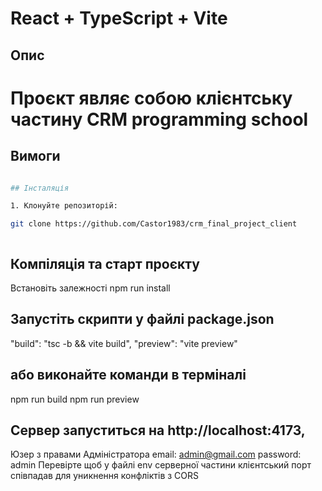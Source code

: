 # React + TypeScript + Vite

## Опис

# Проєкт являє собою клієнтську частину CRM programming school

## Вимоги
```bash

## Інсталяція

1. Клонуйте репозиторій:

git clone https://github.com/Castor1983/crm_final_project_client



```
## Компіляція та старт проєкту
Встановіть залежності npm run install
## Запустіть скрипти у файлі package.json
"build": "tsc -b && vite build",
"preview": "vite preview"
## або виконайте команди в терміналі 
npm run build
npm run preview
 ## Сервер запуститься на  http://localhost:4173,
 Юзер з правами Адміністратора
 email: admin@gmail.com
 password: admin
Перевірте щоб у файлі env серверної частини клієнтський порт співпадав для уникнення конфліктів з CORS
```
